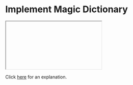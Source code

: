 # Implement Magic Dictionary 

<iframe></iframe>

Click [here](Explanation.md) for an explanation.

